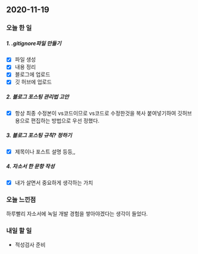 2020-11-19
--

### 오늘 한 일

##### 1. .gitignore파일 만들기

- [x] 파일 생성
- [x] 내용 정리 
- [x] 블로그에 업로드
- [x] 깃 허브에 업로드

##### 2. 블로그 포스팅 관리법 고안

- [x] 항상 최종 수정본이 vs코드이므로 vs코드로 수정한것을 복사 붙여넣기하여 깃허브용으로 편집하는 방법으로 우선 정했다. 

##### 3. 블로그 포스팅 규칙? 정하기
- [x] 제목이나 포스트 설명 등등,,

##### 4. 자소서 한 문항 작성
- [x] 내가 살면서 중요하게 생각하는 가치

### 오늘 느낀점
하루빨리 자소서에 녹일 개발 경험을 쌓아야겠다는 생각이 들었다.

### 내일 할 일
* 적성검사 준비





